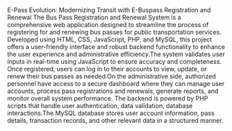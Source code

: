 E-Pass Evolution: Modernizing Transit with E-Buspass Registration and Renewal
The Bus Pass Registration and Renewal System is a comprehensive web application designed to streamline the process of registering for and renewing bus passes for public transportation services. Developed using HTML, CSS, JavaScript, PHP, and MySQL, this project offers a user-friendly interface and robust backend functionality to enhance the user experience and administrative efficiency.The system validates user inputs in real-time using JavaScript to ensure accuracy and completeness. Once registered, users can log in to their accounts to view, update, or renew their bus passes as needed.On the administrative side, authorized personnel have access to a secure dashboard where they can manage user accounts, process pass registrations and renewals, generate reports, and monitor overall system performance. The backend is powered by PHP scripts that handle user authentication, data validation, database interactions.The MySQL database stores user account information, pass details, transaction records, and other relevant data in a structured manner.
